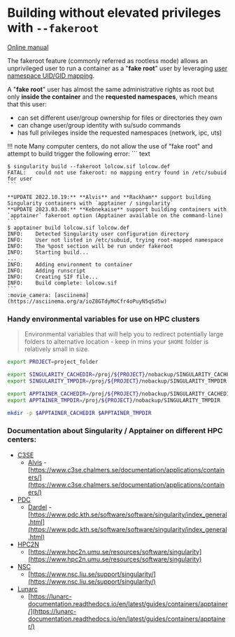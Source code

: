 # Building without elevated privileges with `--fakeroot`

[Online manual](https://sylabs.io/guides/3.8/user-guide/fakeroot.html)

The fakeroot feature (commonly referred as rootless mode) allows an unprivileged user to run a container as a "**fake root**" user by leveraging [user namespace UID/GID mapping](http://man7.org/linux/man-pages/man7/user_namespaces.7.html).

A "**fake root**" user has almost the same administrative rights as root but only **inside the container** and the **requested namespaces**, which means that this user:

- can set different user/group ownership for files or directories they own
- can change user/group identity with su/sudo commands
- has full privileges inside the requested namespaces (network, ipc, uts)

!!! note
    Many computer centers, do not allow the use of "fake root" and attempt to build  trigger the following error:
    ``` text

    $ singularity build --fakeroot lolcow.sif lolcow.def 
    FATAL:   could not use fakeroot: no mapping entry found in /etc/subuid for user
    ```

    **UPDATE 2022.10.19:** **Alvis** and **Rackham** support building Singularity containers with `apptainer / singularity`
    **UPDATE 2023.03.08:** **Kebnekaise** support building containers with `apptainer` fakeroot option (Apptainer available on the command-line)
    ```
    $ apptainer build lolcow.sif lolcow.def 
    INFO:    Detected Singularity user configuration directory
    INFO:    User not listed in /etc/subuid, trying root-mapped namespace
    INFO:    The %post section will be run under fakeroot
    INFO:    Starting build...
    ...
    INFO:    Adding environment to container
    INFO:    Adding runscript
    INFO:    Creating SIF file...
    INFO:    Build complete: lolcow.sif
    ```
    :movie_camera: [asciinema](https://asciinema.org/a/ioZ8GTdyMoCfr4oPuyN5qSd5w)

### Handy environmental variables for use on HPC clusters
> Environmental variables that will help you to redirect potentially large folders to alternative location - keep in mins your `$HOME` folder is relatively small in size.

```bash
export PROJECT=project_folder

export SINGULARITY_CACHEDIR=/proj/${PROJECT}/nobackup/SINGULARITY_CACHEDIR
export SINGULARITY_TMPDIR=/proj/${PROJECT}/nobackup/SINGULARITY_TMPDIR

export APPTAINER_CACHEDIR=/proj/${PROJECT}/nobackup/SINGULARITY_CACHEDIR
export APPTAINER_TMPDIR=/proj/${PROJECT}/nobackup/SINGULARITY_TMPDIR

mkdir -p $APPTAINER_CACHEDIR $APPTAINER_TMPDIR
```

### Documentation about  Singularity / Apptainer on different HPC centers:  

- [C3SE](https://www.c3se.chalmers.se/)
    - [Alvis](https://www.c3se.chalmers.se/about/Alvis/) - [https://www.c3se.chalmers.se/documentation/applications/containers/](https://www.c3se.chalmers.se/documentation/applications/containers/)
- [PDC](https://www.pdc.kth.se/)
    - [Dardel](https://www.pdc.kth.se/hpc-services/computing-systems) - [https://www.pdc.kth.se/software/software/singularity/index_general.html](https://www.pdc.kth.se/software/software/singularity/index_general.html)
- [HPC2N](https://www.hpc2n.umu.se/)
    - [https://www.hpc2n.umu.se/resources/software/singularity](https://www.hpc2n.umu.se/resources/software/singularity)
- [NSC](https://www.nsc.liu.se/)
    - [https://www.nsc.liu.se/support/singularity/](https://www.nsc.liu.se/support/singularity/)
- [Lunarc]()
    - [https://lunarc-documentation.readthedocs.io/en/latest/guides/containers/apptainer/](https://lunarc-documentation.readthedocs.io/en/latest/guides/containers/apptainer/)
